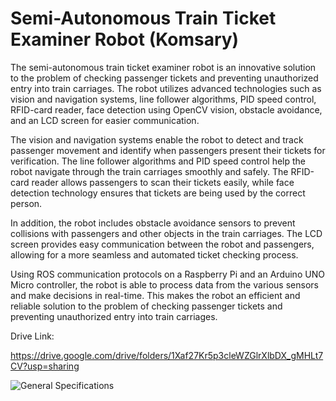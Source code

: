# Semi-Autonomous Train Ticket Examiner Robot (Komsary)

The semi-autonomous train ticket examiner robot is an innovative solution to the problem of checking passenger tickets and preventing unauthorized entry into train carriages. The robot utilizes advanced technologies such as vision and navigation systems, line follower algorithms, PID speed control, RFID-card reader, face detection using OpenCV vision, obstacle avoidance, and an LCD screen for easier communication.

The vision and navigation systems enable the robot to detect and track passenger movement and identify when passengers present their tickets for verification. The line follower algorithms and PID speed control help the robot navigate through the train carriages smoothly and safely. The RFID-card reader allows passengers to scan their tickets easily, while face detection technology ensures that tickets are being used by the correct person.

In addition, the robot includes obstacle avoidance sensors to prevent collisions with passengers and other objects in the train carriages. The LCD screen provides easy communication between the robot and passengers, allowing for a more seamless and automated ticket checking process.

Using ROS communication protocols on a Raspberry Pi and an Arduino UNO Micro controller, the robot is able to process data from the various sensors and make decisions in real-time. This makes the robot an efficient and reliable solution to the problem of checking passenger tickets and preventing unauthorized entry into train carriages.


Drive Link:

https://drive.google.com/drive/folders/1Xaf27Kr5p3cleWZGlrXlbDX_gMHLt7CV?usp=sharing

![General Specifications](https://user-images.githubusercontent.com/106331831/223109879-2c3aab1f-2e70-48aa-8389-2f8d019e8a73.png)

